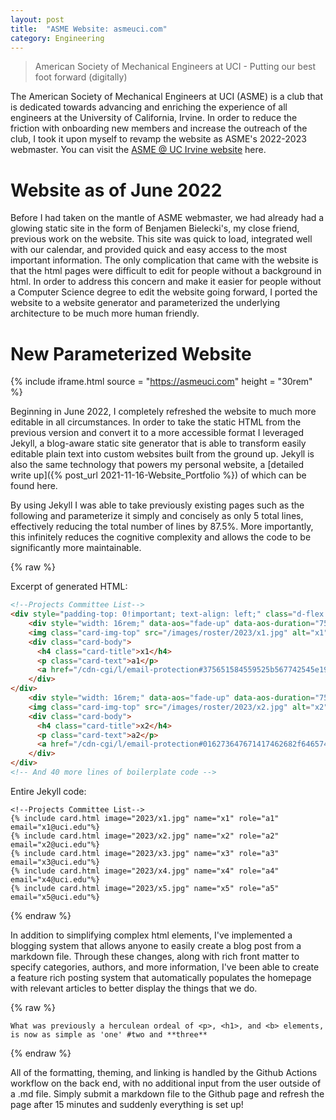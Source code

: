 ```yaml
---
layout: post
title:  "ASME Website: asmeuci.com"
category: Engineering
---
```


> American Society of Mechanical Engineers at UCI - Putting our best foot forward (digitally)

The American Society of Mechanical Engineers at UCI (ASME) is a club that is dedicated towards advancing and enriching the experience of all engineers at the University of California, Irvine. In order to reduce the friction with onboarding new members and increase the outreach of the club, I took it upon myself to revamp the website as ASME's 2022-2023 webmaster. You can visit the [ASME @ UC Irvine website](https://asmeuci.com) here.

<!--more-->

# Website as of June 2022

Before I had taken on the mantle of ASME webmaster, we had already had a glowing static site in the form of Benjamen Bielecki's, my close friend, previous work on the website. This site was quick to load, integrated well with our calendar, and provided quick and easy access to the most important information. The only complication that came with the website is that the html pages were difficult to edit for people without a background in html. In order to address this concern and make it easier for people without a Computer Science degree to edit the website going forward, I ported the website to a website generator and parameterized the underlying architecture to be much more human friendly. 

# New Parameterized Website

{% include iframe.html source = "https://asmeuci.com" height = "30rem" %}

Beginning in June 2022, I completely refreshed the website to much more editable in all circumstances. In order to take the static HTML from the previous version and convert it to a more accessible format I leveraged Jekyll, a blog-aware static site generator that is able to transform easily editable plain text into custom websites built from the ground up. Jekyll is also the same technology that powers my personal website, a [detailed write up]({% post_url 2021-11-16-Website_Portfolio %}) of which can be found here.

By using Jekyll I was able to take previously existing pages such as the following and parameterize it simply and concisely as only 5 total lines, effectively reducing the total number of lines by 87.5%. More importantly, this infinitely reduces the cognitive complexity and allows the code to be significantly more maintainable.

{% raw %}

Excerpt of generated HTML:

```html
<!--Projects Committee List-->
<div style="padding-top: 0!important; text-align: left;" class="d-flex justify-content-center flex-wrap pt-5">
    <div style="width: 16rem;" data-aos="fade-up" data-aos-duration="750" class="card c-contact-card">
    <img class="card-img-top" src="/images/roster/2023/x1.jpg" alt="x1" />
    <div class="card-body">
      <h4 class="card-title">x1</h4>
      <p class="card-text">a1</p>
      <a href="/cdn-cgi/l/email-protection#375651584559525b567742545e19525342"><span class="__cf_email__" data-cfemail="066760697468636a674673656f28636273">[email&#160;protected]</span></a>
    </div>
</div>
    <div style="width: 16rem;" data-aos="fade-up" data-aos-duration="750" class="card c-contact-card">
    <img class="card-img-top" src="/images/roster/2023/x2.jpg" alt="x2" />
    <div class="card-body">
      <h4 class="card-title">x2</h4>
      <p class="card-text">a2</p>
      <a href="/cdn-cgi/l/email-protection#016273647671417462682f646574"><span class="__cf_email__" data-cfemail="2744554250576752444e09424352">[email&#160;protected]</span></a>
    </div>
</div>
<!-- And 40 more lines of boilerplate code -->
```

Entire Jekyll code:

```liquid
<!--Projects Committee List-->
{% include card.html image="2023/x1.jpg" name="x1" role="a1" email="x1@uci.edu"%}
{% include card.html image="2023/x2.jpg" name="x2" role="a2" email="x2@uci.edu"%}
{% include card.html image="2023/x3.jpg" name="x3" role="a3" email="x3@uci.edu"%}
{% include card.html image="2023/x4.jpg" name="x4" role="a4" email="x4@uci.edu"%}
{% include card.html image="2023/x5.jpg" name="x5" role="a5" email="x5@uci.edu"%}
```

{% endraw %}

In addition to simplifying complex html elements, I've implemented a blogging system that allows anyone to easily create a blog post from a markdown file. Through these changes, along with rich front matter to specify categories, authors, and more information, I've been able to create a feature rich posting system that automatically populates the homepage with relevant articles to better display the things that we do.

{% raw %}

```text
What was previously a herculean ordeal of <p>, <h1>, and <b> elements, is now as simple as 'one' #two and **three**
```

{% endraw %}

All of the formatting, theming, and linking is handled by the Github Actions workflow on the back end, with no additional input from the user outside of a .md file. Simply submit a markdown file to the Github page and refresh the page after 15 minutes and suddenly everything is set up!
